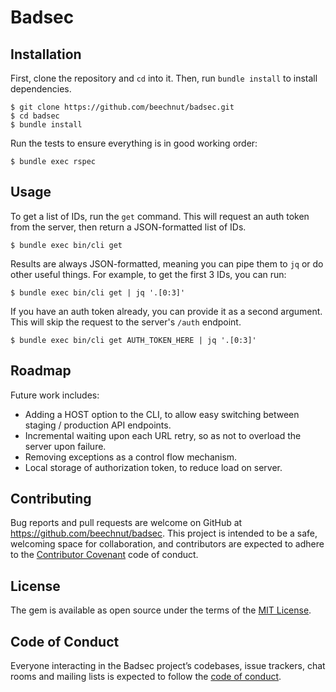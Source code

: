 # Badsec

## Installation

First, clone the repository and `cd` into it. Then, run `bundle install` to install dependencies.

    $ git clone https://github.com/beechnut/badsec.git
    $ cd badsec
    $ bundle install

Run the tests to ensure everything is in good working order:

    $ bundle exec rspec

## Usage

To get a list of IDs, run the `get` command. This will request an auth token from the server, then return a JSON-formatted list of IDs.

    $ bundle exec bin/cli get

Results are always JSON-formatted, meaning you can pipe them to `jq` or do other useful things. For example, to get the first 3 IDs, you can run:

    $ bundle exec bin/cli get | jq '.[0:3]'

If you have an auth token already, you can provide it as a second argument. This will skip the request to the server's `/auth` endpoint.

    $ bundle exec bin/cli get AUTH_TOKEN_HERE | jq '.[0:3]'

## Roadmap

Future work includes:

- Adding a HOST option to the CLI, to allow easy switching between staging / production API endpoints.
- Incremental waiting upon each URL retry, so as not to overload the server upon failure.
- Removing exceptions as a control flow mechanism.
- Local storage of authorization token, to reduce load on server.

## Contributing

Bug reports and pull requests are welcome on GitHub at https://github.com/beechnut/badsec. This project is intended to be a safe, welcoming space for collaboration, and contributors are expected to adhere to the [Contributor Covenant](http://contributor-covenant.org) code of conduct.

## License

The gem is available as open source under the terms of the [MIT License](https://opensource.org/licenses/MIT).

## Code of Conduct

Everyone interacting in the Badsec project’s codebases, issue trackers, chat rooms and mailing lists is expected to follow the [code of conduct](https://github.com/[USERNAME]/badsec_client/blob/master/CODE_OF_CONDUCT.md).
